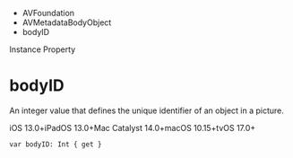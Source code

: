 

- AVFoundation
- AVMetadataBodyObject
-  bodyID 

Instance Property

# bodyID

An integer value that defines the unique identifier of an object in a picture.

iOS 13.0+iPadOS 13.0+Mac Catalyst 14.0+macOS 10.15+tvOS 17.0+

``` source
var bodyID: Int { get }
```

